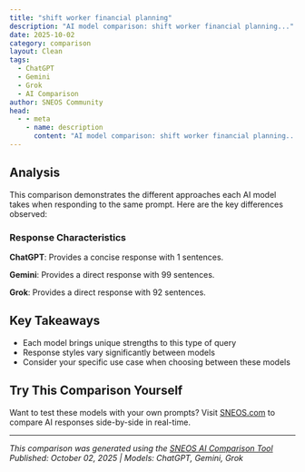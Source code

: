 ```yaml
---
title: "shift worker financial planning"
description: "AI model comparison: shift worker financial planning..."
date: 2025-10-02
category: comparison
layout: Clean
tags:
  - ChatGPT
  - Gemini
  - Grok
  - AI Comparison
author: SNEOS Community
head:
  - - meta
    - name: description
      content: "AI model comparison: shift worker financial planning..."
---
```


<ChatComparison
  title="shift worker financial planning"
  prompt="shift worker financial planning"
  :responses='{
    "ChatGPT": "Financial planning as a shift worker can be unique due to irregular hours, fluctuating income, and the potential for higher expenses related to unconventional schedules (e.g., childcare, transportation, etc.). Here are some tailored financial planning strategies for shift workers:\n\n### 1. **Budgeting Strategies**\n   - **Create a Flexible Budget**: Since income may vary, use a zero-based budget or a budgeting app that accommodates fluctuating income. Allocate funds for essentials first, and then non-essentials based on what&#x27;s left.\n   - **Track Your Income**: Monitor your income closely, especially if you have overtime or bonuses that influence your monthly earnings.\n\n### 2. **Emergency Fund**\n   - **Build an Emergency Fund**: Aim to save three to six months’ worth of living expenses to prepare for income fluctuations or unexpected expenses, such as sudden changes in work schedules.\n\n### 3. **Savings and Investment**\n   - **Automate Savings**: Set up automatic transfers to savings accounts or retirement accounts whenever you receive a paycheck, especially during months with higher earnings.\n   - **Invest in a Retirement Account**: Consider options like a 401(k) or IRA. If your employer offers a matching contribution, aim to contribute enough to take full advantage of the match.\n\n### 4. **Debt Management**\n   - **Prioritize Debt Payments**: Focus on high-interest debt first. Consider consolidating debts if it reduces interest rates and monthly payments.\n   - **Use Windfalls Wisely**: If you receive bonuses or additional income, consider using a portion to pay down debt faster.\n\n### 5. **Expense Management**\n   - **Identify Irregular Expenses**: Plan for costs that don’t occur regularly (e.g., seasonal expenses, annual subscriptions).\n   - **Consider Shift Work-related Costs**: Account for additional expenses that may arise from working shifts, such as late-night transportation, meals during late shifts, etc. \n\n### 6. **Tax Considerations**\n   - **Understand Deductions**: Be aware of tax deductions you might be eligible for, especially if you incur additional work-related expenses.\n   - **Keep Detailed Records**: Maintain records of all work-related expenses, as they could be deductible when filing taxes.\n\n### 7. **Health and Well-being**\n   - **Plan for Healthcare**: Ensure you have health insurance coverage, and consider health savings accounts (HSAs) if they are offered through your employer.\n   - **Budget for Self-Care**: Allocate funds for physical and mental health. Shift work can be stressful; spending on exercise, hobbies, or relaxation is important for balanced living.\n\n### 8. **Long-term Planning**\n   - **Set Financial Goals**: Clearly define short-term and long-term financial goals, such as buying a home or saving for education. Adjust your budgeting and savings strategies based on these objectives.\n   - **Review and Adjust Regularly**: Life circumstances and financial situations change; regularly review and adjust your financial plan as needed.\n\n### 9. **Seek Professional Advice**\n   - If you&#x27;re uncertain about effective financial strategies, consider consulting with a financial planner who understands the specific challenges of shift work.\n\n### 10. **Utilize Apps and Tools**\n   - Make use of financial management apps to help with budgeting, saving, and tracking expenses. These tools can help you manage your finances proactively.\n\n### Conclusion\nBeing a shift worker requires proactive financial planning due to the unique challenges of irregular income and lifestyle. By implementing these strategies, you can effectively manage your finances, create security, and work towards your financial goals.",
    "Gemini": "Financial planning for shift workers presents some unique challenges and opportunities. Here\u0027s a breakdown of key considerations and strategies:\n\n**I. Understanding the Challenges:**\n\n*   **Irregular Income:** Fluctuating paychecks due to overtime, penalty rates, and varying shifts make budgeting and saving difficult.\n*   **Healthcare Costs:** Shift work can negatively impact health, potentially leading to higher healthcare expenses.\n*   **Retirement Planning:** Irregular income can complicate retirement savings calculations and planning.\n*   **Difficulty Tracking Expenses:** Unpredictable schedules and tiredness can lead to impulsive spending and poor expense tracking.\n*   **Burnout and Career Longevity:** Shift work can lead to burnout, impacting career progression and potentially shortening working years.\n*   **Access to Financial Advice:** Finding time to meet with financial advisors during standard business hours can be tough.\n*   **Eligibility for Benefits:** Shift workers may encounter challenges determining eligibility for various government benefits and programs due to income variability.\n\n**II. Key Financial Planning Strategies for Shift Workers:**\n\n1.  **Budgeting and Income Tracking:**\n\n    *   **Detailed Budget:** Create a detailed budget that accounts for all income and expenses.\n    *   **Track Every Expense:** Use budgeting apps (e.g., YNAB, Mint, Personal Capital) or spreadsheets to track spending meticulously.\n    *   **Average Income Calculation:** Calculate your average monthly or weekly income over a year to smooth out fluctuations.  Factor in historical trends, considering seasonal variations or changes in your shift patterns.\n    *   **Prioritize Needs vs. Wants:**  Carefully differentiate between essential expenses and discretionary spending.\n    *   **Budget Based on the Lowest Income:** Base your core budget on the lowest anticipated income month. Treat extra earnings as a bonus to be saved or used for specific goals.\n\n2.  **Emergency Fund:**\n\n    *   **Priority Number One:** Build a substantial emergency fund to cover 3-6 months of essential living expenses. This is crucial to buffer against income fluctuations or unexpected expenses.\n    *   **Accessibility:** Keep your emergency fund in a high-yield savings account or a money market account for easy access.\n\n3.  **Debt Management:**\n\n    *   **High-Interest Debt First:** Prioritize paying off high-interest debt, such as credit cards, to minimize interest charges.\n    *   **Debt Snowball or Avalanche:** Choose a debt repayment strategy that works for you. The snowball method focuses on paying off small debts first for psychological wins, while the avalanche method tackles high-interest debts for financial efficiency.\n    *   **Avoid Taking on More Debt:** Resist the urge to use credit to supplement income during low-earning periods.\n\n4.  **Retirement Planning:**\n\n    *   **Maximize Employer Contributions:** If your employer offers a retirement plan (e.g., 401(k), 403(b)), contribute enough to receive the maximum employer match.\n    *   **Roth IRA or Traditional IRA:** Consider contributing to a Roth IRA or Traditional IRA, depending on your income and tax situation.\n    *   **Consistency is Key:**  Make regular contributions, even if the amount varies depending on your income.  Automate contributions to ensure consistency.\n    *   **Catch-Up Contributions:** If you\u0027re over 50, take advantage of catch-up contributions to boost your retirement savings.\n    *   **Seek Professional Advice:**  Consult with a financial advisor to develop a retirement plan that accounts for your irregular income and life expectancy.\n\n5.  **Tax Planning:**\n\n    *   **Tax Withholding:** Adjust your tax withholding (W-4 form) to ensure you\u0027re not underpaying taxes, especially if your income fluctuates.  Consider consulting a tax professional.\n    *   **Itemize Deductions:**  Explore whether itemizing deductions (e.g., medical expenses, home office expenses) could lower your tax liability.\n    *   **Keep Good Records:** Maintain accurate records of all income and expenses for tax purposes.\n    *   **Tax-Advantaged Accounts:**  Utilize tax-advantaged savings accounts like HSAs (Health Savings Accounts) if you qualify.\n\n6.  **Insurance:**\n\n    *   **Health Insurance:**  Maintain adequate health insurance coverage to protect against high medical costs.  Consider supplemental health insurance if your job exposes you to higher health risks.\n    *   **Disability Insurance:**  Consider disability insurance to provide income replacement if you become unable to work due to illness or injury.  Shift work can increase the risk of certain health conditions.\n    *   **Life Insurance:**  If you have dependents, ensure you have sufficient life insurance coverage to provide for their needs in the event of your death.\n\n7.  **Career Planning:**\n\n    *   **Upskilling and Training:** Invest in skills development and training to increase your earning potential and job security.\n    *   **Explore Alternative Shifts or Roles:**  Consider transitioning to shifts or roles that are less demanding or offer more predictable income as you get older.\n    *   **Early Retirement Planning:**  Realize the potential impacts of early burnout and plan financially to ensure you are able to retire earlier, if needed.\n\n8.  **Health and Well-being:**\n\n    *   **Prioritize Sleep:**  Develop a consistent sleep routine, even on days off, to improve your health and well-being.\n    *   **Healthy Diet:**  Focus on a healthy diet to combat fatigue and improve energy levels.\n    *   **Regular Exercise:**  Engage in regular physical activity to reduce stress and improve overall health.\n    *   **Seek Support:**  Connect with other shift workers for support and advice.\n    *   **Mental Health:** Recognize the impacts of shift work on mental health. Seek professional help if needed.\n\n9.  **Automate Savings and Investments:**\n\n    *   **Set Up Automatic Transfers:** Schedule automatic transfers from your checking account to your savings and investment accounts on a regular basis. This makes saving effortless.\n\n10. **Regular Financial Review:**\n\n    *   **Annual Review:**  Review your budget, savings goals, investments, and insurance coverage at least once a year.\n    *   **Adjust as Needed:**  Make adjustments to your financial plan as your income, expenses, and life circumstances change.\n\n**III. Important Considerations:**\n\n*   **Seek Professional Advice:** Consulting with a qualified financial advisor who understands the challenges of shift work can be invaluable.\n*   **Be Patient and Persistent:** Building a solid financial foundation takes time and effort. Don\u0027t get discouraged by setbacks.\n*   **Stay Informed:** Stay up-to-date on financial news and trends that could impact your financial plan.\n*   **Negotiate with Your Employer:** If possible, negotiate for better pay, benefits, or more predictable schedules.\n*   **Consider Side Hustles:** Explore opportunities for side hustles or freelance work to supplement your income.\n\n**IV. Example Scenario:**\n\nLet\u0027s say Sarah is a nurse working rotating shifts. She knows her income fluctuates. Here\u0027s how she could apply the principles above:\n\n1.  **Budgeting:**  She tracks her expenses using a budgeting app. She calculates her average monthly income over the past year. She identifies her essential expenses and discretionary spending. She creates a budget based on her lowest income month, setting aside a portion of any extra earnings for savings.\n\n2.  **Emergency Fund:** Sarah prioritizes building her emergency fund. She aims for 6 months of essential expenses in a high-yield savings account.\n\n3.  **Retirement:** Sarah contributes enough to her employer\u0027s 401(k) to receive the full match. She also opens a Roth IRA and makes regular contributions.\n\n4.  **Health:**  Sarah carefully reviews her health insurance options during open enrollment. She invests in a comfortable mattress, blackout curtains, and other sleep aids to improve her sleep quality.\n\n5.  **Career:** Sarah takes advantage of hospital-provided training to advance her career. Eventually, she transitions to a less demanding role with more predictable hours.\n\nBy following these strategies, shift workers can take control of their finances and build a secure financial future, despite the challenges of their work schedules.  Remember to tailor these strategies to your specific situation and consult with professionals when needed.\n",
    "Grok": "Shift workers, such as nurses, factory workers, emergency responders, and others with non-traditional or rotating schedules, face unique financial planning challenges due to irregular hours, overtime, night shift differentials, and potential income fluctuations. However, with tailored strategies, they can build a strong financial foundation. Below are key considerations and actionable tips for shift workers in financial planning:\n\n---\n\n### 1. Understand Your Income Structure\n- **Irregular Income**: Shift work often involves variable pay due to overtime, holiday shifts, or differing shift premiums (e.g., night or weekend pay). Track your income over a few months to understand your average earnings.\n- **Overtime and Bonuses**: While overtime can boost income, it\u2019s not always guaranteed. Avoid relying on it for regular expenses.\n- **Tax Implications**: Higher overtime or shift differentials may push you into a higher tax bracket. Consult a tax professional to plan for withholdings and avoid surprises during tax season.\n\n**Tip**: Use a budgeting app or spreadsheet to categorize income (base pay, overtime, differentials) and monitor fluctuations.\n\n---\n\n### 2. Build a Robust Budget\n- **Base Budget on Guaranteed Income**: Budget based on your base pay, treating overtime or shift premiums as \u0022extra\u0022 for savings or debt repayment.\n- **50/30/20 Rule**: Allocate 50% of income to needs (rent, food), 30% to wants (entertainment), and 20% to savings or debt repayment, adjusting for income variability.\n- **Track Shift Patterns**: Align your budget with your shift schedule to manage expenses like meals, transportation, or childcare during odd hours.\n\n**Tip**: Set up separate accounts for different purposes (e.g., bills, savings, discretionary spending) to maintain clarity.\n\n---\n\n### 3. Create an Emergency Fund\n- **Why It\u2019s Critical**: Shift workers may face income disruptions due to canceled shifts, reduced hours, or health issues from demanding schedules. An emergency fund is essential.\n- **Goal**: Aim for 3-6 months of essential expenses (or more if your income is highly variable).\n- **Start Small**: Save a small portion of each paycheck, even if it\u2019s just $50, and use overtime or differential pay to build the fund faster.\n\n**Tip**: Keep your emergency fund in a high-yield savings account for easy access and modest growth.\n\n---\n\n### 4. Manage Debt Wisely\n- **Avoid Over-reliance on Credit**: Irregular schedules can lead to impulse spending or reliance on credit for convenience (e.g., takeout during late shifts). Limit credit card use to avoid high-interest debt.\n- **Prioritize High-Interest Debt**: If you have debt, use extra income from overtime or premiums to pay off high-interest loans or credit cards first (avalanche method).\n- **Flexible Repayment Plans**: If income fluctuates, look for loans or credit options with flexible repayment terms.\n\n**Tip**: Use the snowball method (paying off smallest debts first) if you need quick wins to stay motivated.\n\n---\n\n### 5. Plan for Retirement\n- **Employer Plans**: If your employer offers a retirement plan (e.g., 401(k) or pension), contribute at least enough to get any employer match\u2014it\u2019s free money.\n- **Irregular Contributions**: If income varies, contribute a percentage of each paycheck rather than a fixed amount to stay consistent.\n- **Catch-Up Contributions**: If you\u2019re older or started late, take advantage of catch-up contributions allowed in retirement accounts.\n\n**Tip**: Open an IRA (Traditional or Roth) if your employer doesn\u2019t offer a plan or you want additional savings options. Automate contributions to stay disciplined.\n\n---\n\n### 6. Account for Shift Work Expenses\n- **Transportation**: Late or early shifts may require personal vehicles, ride-sharing, or public transit at odd hours. Budget for fuel, maintenance, or fares.\n- **Meals**: Shift workers often eat out or rely on convenience foods due to time constraints. Plan and prep meals in bulk to save money.\n- **Childcare**: Non-standard hours may require costly after-hours or overnight childcare. Research subsidies or flexible care options.\n- **Uniforms/Equipment**: If your job requires specific gear or uniforms, set aside funds for replacements or maintenance.\n\n**Tip**: Look for tax deductions or reimbursements for work-related expenses like uniforms or mileage.\n\n---\n\n### 7. Prioritize Health and Insurance\n- **Health Challenges**: Shift work can take a toll on physical and mental health due to disrupted sleep, stress, and limited access to healthy routines. Budget for healthcare costs, gym memberships, or wellness programs.\n- **Insurance Needs**: Ensure you have adequate health, disability, and life insurance. Disability insurance is especially important given the physical demands of many shift jobs.\n- **Employer Benefits**: Review your employer\u2019s benefits package for health savings accounts (HSAs), wellness incentives, or discounted insurance plans.\n\n**Tip**: Use non-working hours to focus on self-care (e.g., sleep, exercise) to avoid burnout and costly medical issues.\n\n---\n\n### 8. Plan for Time Off and Burnout\n- **Paid Time Off (PTO)**: If your job offers PTO, use it strategically to rest and recharge without financial stress. Budget for unpaid time off if PTO is limited.\n- **Side Hustles**: If you need extra income but burnout is a risk, consider low-effort side gigs that fit your schedule (e.g., online surveys, freelance work).\n- **Career Longevity**: Shift work can be unsustainable long-term. Save and invest to create options for transitioning to less demanding roles later.\n\n**Tip**: Build a \u201Crest fund\u201D for short breaks or vacations to maintain mental health without derailing your budget.\n\n---\n\n### 9. Invest for the Future\n- **Start Small**: Even small investments in low-cost index funds or ETFs can grow over time. Use extra income from overtime to invest.\n- **Diversify**: Spread investments across different assets (stocks, bonds, real estate) to manage risk, especially since income may be unpredictable.\n- **Robo-Advisors**: If investing feels complex, use robo-advisors or apps like Wealthfront or Betterment for automated, low-cost investment management.\n\n**Tip**: Reinvest dividends and avoid withdrawing from investments during income dips to maintain long-term growth.\n\n---\n\n### 10. Seek Professional Help\n- **Financial Advisor**: A certified financial planner (CFP) familiar with variable income can help create a personalized plan.\n- **Tax Professional**: Shift differentials and overtime can complicate taxes. A tax advisor can help maximize deductions and credits.\n- **Employee Assistance Programs (EAPs)**: Many employers offer free financial counseling or resources through EAPs\u2014take advantage of them.\n\n**Tip**: Look for advisors with experience in variable income or shift work scenarios to address your specific needs.\n\n---\n\n### Additional Tips for Shift Workers\n- **Automate Finances**: Set up automatic bill payments and savings transfers to avoid late fees or missed contributions during busy or irregular shifts.\n- **Leverage Downtime**: Use off-hours or slow shifts to review finances, research deals, or plan meals to save money.\n- **Community Support**: Join forums or groups for shift workers to share tips on budgeting, childcare, or managing stress on a budget.\n\n---\n\n### Common Challenges and Solutions\n| **Challenge**                | **Solution**                                                                 |\n|------------------------------|-----------------------------------------------------------------------------|\n| Unpredictable income         | Budget on base pay; save overtime as a buffer.                            |\n| Limited time for planning    | Use apps or automate finances to streamline tasks.                        |\n| Health and burnout risks     | Prioritize self-care; budget for wellness and emergency health expenses.  |\n| Expensive childcare          | Explore subsidized programs or share costs with other shift workers.      |\n\n---\n\nBy addressing the unique challenges of shift work with a proactive financial plan, you can achieve stability, reduce stress, and work toward long-term goals. Start with small, consistent steps like building an emergency fund and tracking income, and adjust your strategy as your needs or schedule change. If you have specific questions or scenarios (e.g., industry, income level), feel free to ask for more tailored advice!"
  }'
  published-date="12:23"
/>

## Analysis

This comparison demonstrates the different approaches each AI model takes when responding to the same prompt. Here are the key differences observed:

### Response Characteristics

**ChatGPT**: Provides a concise response with 1 sentences. 

**Gemini**: Provides a direct response with 99 sentences. 

**Grok**: Provides a direct response with 92 sentences. 

## Key Takeaways

- Each model brings unique strengths to this type of query
- Response styles vary significantly between models
- Consider your specific use case when choosing between these models

## Try This Comparison Yourself

Want to test these models with your own prompts? Visit [SNEOS.com](https://sneos.com) to compare AI responses side-by-side in real-time.

---

*This comparison was generated using the [SNEOS AI Comparison Tool](https://sneos.com)*
*Published: October 02, 2025 | Models: ChatGPT, Gemini, Grok*
